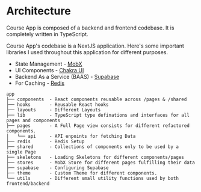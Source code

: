 # Architecture

Course App is composed of a backend and frontend codebase. It is completely written in TypeScript. 

Course App's codebase is a NextJS application. Here's some important libraries I used throughout this application for different purposes.

- State Management - [MobX](https://mobx.js.org/)
- UI Components - [Chakra UI](https://chakra-ui.com/)
- Backend As a Service (BAAS) - [Supabase](https://supabase.io/)
- For Caching - [Redis](https://redis.io/)


```
app
├── components  - React components reusable across /pages & /shared
├── hooks       - Reusable React hooks
├── layouts     - Different Layouts
├── lib         - TypeScript type definations and interfaces for all pages and components
├── pages       - A Full Page view consists for different refactored components.
│   └── api     - API enpoints for fetching Data
├── redis       - Redis Setup
├── shared      - Collections of components only to be used by a single Page
├── skeletons   - Loading Skeletons for different components/pages
├── stores      - MobX Store for different pages fulfilling their data
├── supabase    - Configuring Supabase
├── theme       - Custom Theme for different components.
└── utils       - Different small utility functions used by both frontend/backend

```

